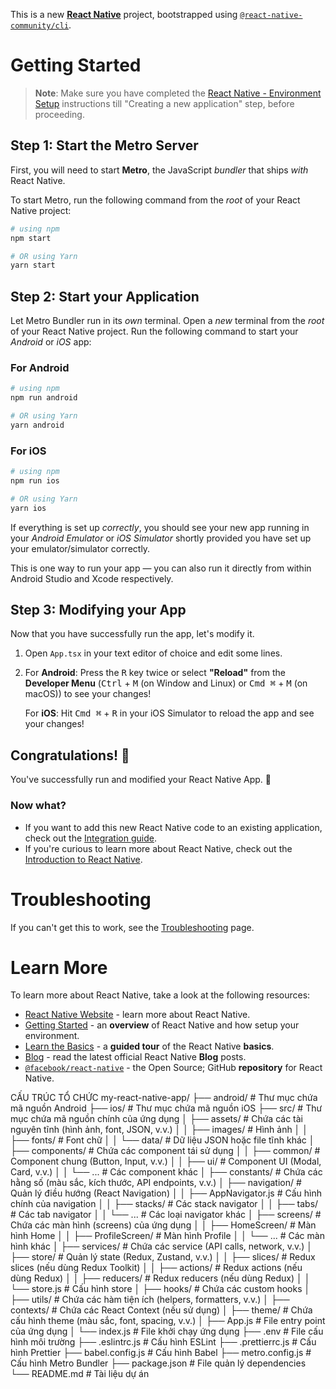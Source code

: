 This is a new [**React Native**](https://reactnative.dev) project, bootstrapped using [`@react-native-community/cli`](https://github.com/react-native-community/cli).

# Getting Started

> **Note**: Make sure you have completed the [React Native - Environment Setup](https://reactnative.dev/docs/environment-setup) instructions till "Creating a new application" step, before proceeding.

## Step 1: Start the Metro Server

First, you will need to start **Metro**, the JavaScript _bundler_ that ships _with_ React Native.

To start Metro, run the following command from the _root_ of your React Native project:

```bash
# using npm
npm start

# OR using Yarn
yarn start
```

## Step 2: Start your Application

Let Metro Bundler run in its _own_ terminal. Open a _new_ terminal from the _root_ of your React Native project. Run the following command to start your _Android_ or _iOS_ app:

### For Android

```bash
# using npm
npm run android

# OR using Yarn
yarn android
```

### For iOS

```bash
# using npm
npm run ios

# OR using Yarn
yarn ios
```

If everything is set up _correctly_, you should see your new app running in your _Android Emulator_ or _iOS Simulator_ shortly provided you have set up your emulator/simulator correctly.

This is one way to run your app — you can also run it directly from within Android Studio and Xcode respectively.

## Step 3: Modifying your App

Now that you have successfully run the app, let's modify it.

1. Open `App.tsx` in your text editor of choice and edit some lines.
2. For **Android**: Press the <kbd>R</kbd> key twice or select **"Reload"** from the **Developer Menu** (<kbd>Ctrl</kbd> + <kbd>M</kbd> (on Window and Linux) or <kbd>Cmd ⌘</kbd> + <kbd>M</kbd> (on macOS)) to see your changes!

   For **iOS**: Hit <kbd>Cmd ⌘</kbd> + <kbd>R</kbd> in your iOS Simulator to reload the app and see your changes!

## Congratulations! :tada:

You've successfully run and modified your React Native App. :partying_face:

### Now what?

- If you want to add this new React Native code to an existing application, check out the [Integration guide](https://reactnative.dev/docs/integration-with-existing-apps).
- If you're curious to learn more about React Native, check out the [Introduction to React Native](https://reactnative.dev/docs/getting-started).

# Troubleshooting

If you can't get this to work, see the [Troubleshooting](https://reactnative.dev/docs/troubleshooting) page.

# Learn More

To learn more about React Native, take a look at the following resources:

- [React Native Website](https://reactnative.dev) - learn more about React Native.
- [Getting Started](https://reactnative.dev/docs/environment-setup) - an **overview** of React Native and how setup your environment.
- [Learn the Basics](https://reactnative.dev/docs/getting-started) - a **guided tour** of the React Native **basics**.
- [Blog](https://reactnative.dev/blog) - read the latest official React Native **Blog** posts.
- [`@facebook/react-native`](https://github.com/facebook/react-native) - the Open Source; GitHub **repository** for React Native.

CẤU TRÚC TỔ CHỨC
my-react-native-app/
├── android/ # Thư mục chứa mã nguồn Android
├── ios/ # Thư mục chứa mã nguồn iOS
├── src/ # Thư mục chứa mã nguồn chính của ứng dụng
│ ├── assets/ # Chứa các tài nguyên tĩnh (hình ảnh, font, JSON, v.v.)
│ │ ├── images/ # Hình ảnh
│ │ ├── fonts/ # Font chữ
│ │ └── data/ # Dữ liệu JSON hoặc file tĩnh khác
│ ├── components/ # Chứa các component tái sử dụng
│ │ ├── common/ # Component chung (Button, Input, v.v.)
│ │ ├── ui/ # Component UI (Modal, Card, v.v.)
│ │ └── ... # Các component khác
│ ├── constants/ # Chứa các hằng số (màu sắc, kích thước, API endpoints, v.v.)
│ ├── navigation/ # Quản lý điều hướng (React Navigation)
│ │ ├── AppNavigator.js # Cấu hình chính của navigation
│ │ ├── stacks/ # Các stack navigator
│ │ ├── tabs/ # Các tab navigator
│ │ └── ... # Các loại navigator khác
│ ├── screens/ # Chứa các màn hình (screens) của ứng dụng
│ │ ├── HomeScreen/ # Màn hình Home
│ │ ├── ProfileScreen/ # Màn hình Profile
│ │ └── ... # Các màn hình khác
│ ├── services/ # Chứa các service (API calls, network, v.v.)
│ ├── store/ # Quản lý state (Redux, Zustand, v.v.)
│ │ ├── slices/ # Redux slices (nếu dùng Redux Toolkit)
│ │ ├── actions/ # Redux actions (nếu dùng Redux)
│ │ ├── reducers/ # Redux reducers (nếu dùng Redux)
│ │ └── store.js # Cấu hình store
│ ├── hooks/ # Chứa các custom hooks
│ ├── utils/ # Chứa các hàm tiện ích (helpers, formatters, v.v.)
│ ├── contexts/ # Chứa các React Context (nếu sử dụng)
│ ├── theme/ # Chứa cấu hình theme (màu sắc, font, spacing, v.v.)
│ ├── App.js # File entry point của ứng dụng
│ └── index.js # File khởi chạy ứng dụng
├── .env # File cấu hình môi trường
├── .eslintrc.js # Cấu hình ESLint
├── .prettierrc.js # Cấu hình Prettier
├── babel.config.js # Cấu hình Babel
├── metro.config.js # Cấu hình Metro Bundler
├── package.json # File quản lý dependencies
└── README.md # Tài liệu dự án
